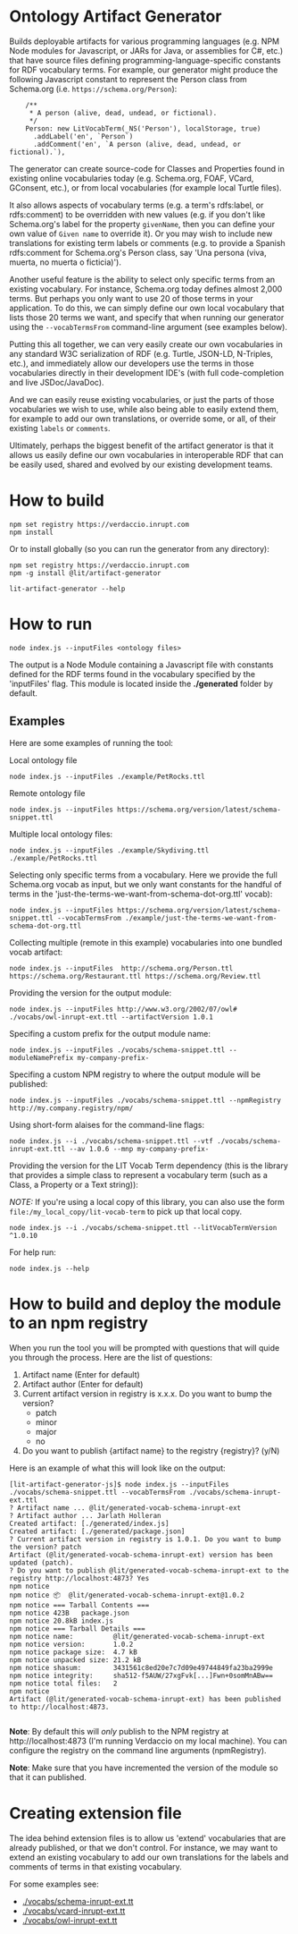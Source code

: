 
# Ontology Artifact Generator

Builds deployable artifacts for various programming languages (e.g. NPM Node modules for Javascript, or JARs for Java, or assemblies for C#, etc.) that have source files defining programming-language-specific constants for RDF vocabulary terms. For example, our generator might produce the following Javascript constant to represent the Person class from Schema.org (i.e. `https://schema.org/Person`):
```
    /**
     * A person (alive, dead, undead, or fictional).
     */
    Person: new LitVocabTerm(_NS('Person'), localStorage, true)
      .addLabel('en', `Person`)
      .addComment('en', `A person (alive, dead, undead, or fictional).`),
```

The generator can create source-code for Classes and Properties found in existing online vocabularies today (e.g. Schema.org, FOAF, VCard, GConsent, etc.), or from local vocabularies (for example local Turtle files).

It also allows aspects of vocabulary terms (e.g. a term's rdfs:label, or rdfs:comment) to be overridden with new values (e.g. if you don't like Schema.org's label for the property `givenName`, then you can define your own value of `Given name` to override it). Or you may wish to include new translations for existing term labels or comments (e.g. to provide a Spanish rdfs:comment for Schema.org's Person class, say 'Una persona (viva, muerta, no muerta o ficticia)').

Another useful feature is the ability to select only specific terms from an existing vocabulary. For instance, Schema.org today defines almost 2,000 terms. But perhaps you only want to use 20 of those terms in your application. To do this, we can simply define our own local vocabulary that lists those 20 terms we want, and specify that when running our generator using the `--vocabTermsFrom` command-line argument (see examples below).

Putting this all together, we can very easily create our own vocabularies in any standard W3C serialization of RDF (e.g. Turtle, JSON-LD, N-Triples, etc.), and immediately allow our developers use the terms in those vocabularies directly in their development IDE's (with full code-completion and live JSDoc/JavaDoc). 

And we can easily reuse existing vocabularies, or just the parts of those vocabularies we wish to use, while also being able to easily extend them, for example to add our own translations, or override some, or all, of their existing `labels` or `comments`.

Ultimately, perhaps the biggest benefit of the artifact generator is that it allows us easily define our own vocabularies in interoperable RDF that can be easily used, shared and evolved by our existing development teams.

# How to build

```shell
npm set registry https://verdaccio.inrupt.com
npm install
```

Or to install globally (so you can run the generator from any directory):
```shell
npm set registry https://verdaccio.inrupt.com
npm -g install @lit/artifact-generator

lit-artifact-generator --help
```


# How to run

```shell
node index.js --inputFiles <ontology files>
```

The output is a Node Module containing a Javascript file with constants defined for the RDF terms found in the vocabulary specified by the 'inputFiles' flag. This module is located inside the **./generated** folder by default.

## Examples

Here are some examples of running the tool:

Local ontology file

```shell
node index.js --inputFiles ./example/PetRocks.ttl
```

Remote ontology file

```shell
node index.js --inputFiles https://schema.org/version/latest/schema-snippet.ttl
```

Multiple local ontology files:

```shell
node index.js --inputFiles ./example/Skydiving.ttl ./example/PetRocks.ttl
```

Selecting only specific terms from a vocabulary.
Here we provide the full Schema.org vocab as input, but we only want constants for the handful of terms in the 'just-the-terms-we-want-from-schema-dot-org.ttl' vocab):
```shell
node index.js --inputFiles https://schema.org/version/latest/schema-snippet.ttl --vocabTermsFrom ./example/just-the-terms-we-want-from-schema-dot-org.ttl
```

Collecting multiple (remote in this example) vocabularies into one bundled vocab artifact:
```shell
node index.js --inputFiles  http://schema.org/Person.ttl https://schema.org/Restaurant.ttl https://schema.org/Review.ttl
```

Providing the version for the output module:
```shell
node index.js --inputFiles http://www.w3.org/2002/07/owl# ./vocabs/owl-inrupt-ext.ttl --artifactVersion 1.0.1
```

Specifing a custom prefix for the output module name:
```shell
node index.js --inputFiles ./vocabs/schema-snippet.ttl --moduleNamePrefix my-company-prefix-
```

Specifing a custom NPM registry to where the output module will be published:
```shell
node index.js --inputFiles ./vocabs/schema-snippet.ttl --npmRegistry http://my.company.registry/npm/
```

Using short-form alaises for the command-line flags:
```shell
node index.js --i ./vocabs/schema-snippet.ttl --vtf ./vocabs/schema-inrupt-ext.ttl --av 1.0.6 --mnp my-company-prefix-
```

Providing the version for the LIT Vocab Term dependency (this is the library that provides a simple class to represent a vocabulary term (such as a Class, a Property or a Text string)):

*NOTE:* If you're using a local copy of this library, you can also use the form `file:/my_local_copy/lit-vocab-term` to pick up that local copy.
```shell
node index.js --i ./vocabs/schema-snippet.ttl --litVocabTermVersion ^1.0.10
```


For help run:
```shell
node index.js --help
```

# How to build and deploy the module to an npm registry

When you run the tool you will be prompted with questions that will quide you through the process. Here are the list of questions:

1. Artifact name (Enter for default)
2. Artifact author (Enter for default)
3. Current artifact version in registry is x.x.x. Do you want to bump the version?
   - patch
   - minor
   - major
   - no
4. Do you want to publish {artifact name} to the registry {registry}? (y/N)

Here is an example of what this will look like on the output:
```shell
[lit-artifact-generator-js]$ node index.js --inputFiles ./vocabs/schema-snippet.ttl --vocabTermsFrom ./vocabs/schema-inrupt-ext.ttl
? Artifact name ... @lit/generated-vocab-schema-inrupt-ext
? Artifact author ... Jarlath Holleran
Created artifact: [./generated/index.js]
Created artifact: [./generated/package.json]
? Current artifact version in registry is 1.0.1. Do you want to bump the version? patch
Artifact (@lit/generated-vocab-schema-inrupt-ext) version has been updated (patch).
? Do you want to publish @lit/generated-vocab-schema-inrupt-ext to the registry http://localhost:4873? Yes
npm notice 
npm notice 📦  @lit/generated-vocab-schema-inrupt-ext@1.0.2
npm notice === Tarball Contents === 
npm notice 423B   package.json
npm notice 20.8kB index.js    
npm notice === Tarball Details === 
npm notice name:          @lit/generated-vocab-schema-inrupt-ext  
npm notice version:       1.0.2                                   
npm notice package size:  4.7 kB                                  
npm notice unpacked size: 21.2 kB                                 
npm notice shasum:        3431561c8ed20e7c7d09e49744849fa23ba2999e
npm notice integrity:     sha512-f5AUW/27xgFvk[...]Fwn+0somMnABw==
npm notice total files:   2                                       
npm notice 
Artifact (@lit/generated-vocab-schema-inrupt-ext) has been published to http://localhost:4873.


```

**Note**: By default this will *only* publish to the NPM registry at http://localhost:4873 (I'm running Verdaccio on my local 
machine). You can configure the registry on the command line arguments (npmRegistry).

**Note**: Make sure that you have incremented the version of the module so that it can published.


# Creating extension file

The idea behind extension files is to allow us 'extend' vocabularies that are already published, or that we don't control. For instance, we may want to extend an existing vocabulary to add our own translations for the labels and comments of terms in that existing vocabulary.

For some examples see: 

- [./vocabs/schema-inrupt-ext.tt](./vocabs/schema-inrupt-ext.ttl)
- [./vocabs/vcard-inrupt-ext.tt](./vocabs/vcard-inrupt-ext.ttl)
- [./vocabs/owl-inrupt-ext.tt](./vocabs/owl-inrupt-ext.ttl)
